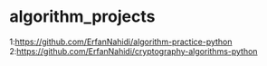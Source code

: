 # algorithm_projects
1:https://github.com/ErfanNahidi/algorithm-practice-python
2:https://github.com/ErfanNahidi/cryptography-algorithms-python
